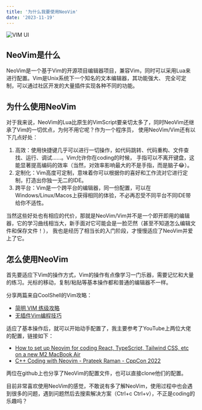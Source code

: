 ```yaml
---
title: '为什么我要使用NeoVim'
date: '2023-11-19'
---
```


![VIM UI](https://picss.sunbangyan.cn/2023/11/19/e0d527e776ceb4d47de347761a8bcee1.png "How my nvim looks like")

## NeoVim是什么

NeoVim是一个基于Vim的开源项目编辑器项目，兼容Vim，同时可以采用Lua来进行配置。Vim是Unix系统下一个知名的文本编辑器，其功能强大、
完全可定制，可以通过社区开发的大量插件实现各种不同的功能。

## 为什么使用NeoVim

对于我来说，NeoVim的Lua比原生的VimScript要亲切太多了，同时NeoVim还继承了Vim的一切优点，为何不用它呢？作为一个程序员，
使用NeoVim/Vim还有以下几点好处：

1. 高效：使用快捷键几乎可以进行一切操作，如代码跳转、代码重构、文件查找、运行、调试……。Vim允许你在coding的时候，
手指可以不离开键盘，这能显著提高编码的效率（当然，对效率影响最大的不是手指，而是脑子😂）。
2. 定制化：Vim高度可定制，意味着你可以根据你的喜好和工作流对它进行定制，打造出你独一无二的IDE。
3. 跨平台：Vim是一个跨平台的编辑器，同一份配置，可以在Windows/Linux/Macos上获得相同的体验，不必再忍受不同平台不同IDE带给你不适性。

当然这些好处也有相应的代价，那就是NeoVim/Vim并不是一个即开即用的编辑器，它的学习曲线相当大，新手面对它可能会是一脸茫然（甚至不知道怎么编辑文件和保存文件！），
我也是经历了相当长的入门阶段，才慢慢适应了NeoVim并爱上了它。

## 怎么使用NeoVim

首先要适应下Vim的操作方式，Vim的操作有点像学习一门乐器，需要记忆和大量的练习。光标的移动，复制/粘贴等基本操作都和普通的编辑器不一样。

分享两篇来自CoolShell的Vim攻略：

* [简明 VIM 练级攻略](https://coolshell.cn/articles/5426.html)
* [无插件Vim编程技巧](https://coolshell.cn/articles/11312.html)

适应了基本操作后，就可以开始动手配置了，我主要参考了YouTube上两位大佬的配置，链接如下：

* [How to set up Neovim for coding React, TypeScript, Tailwind CSS, etc on a new M2 MacBook Air](https://www.youtube.com/watch?v=ajmK0ZNcM4Q)
* [C++ Coding with Neovim - Prateek Raman - CppCon 2022](https://www.youtube.com/watch?v=nzRnWUjGJl8)

两位在github上也分享了NeoVim的配置文件，也可以直接clone他们的配置。

目前非常喜欢使用NeoVim的感觉，不敢说有多了解NeoVim，使用过程中也会遇到很多的问题，遇到问题然后去搜索解决方案（Ctrl+c Ctrl+v），不正是coding的乐趣吗？
